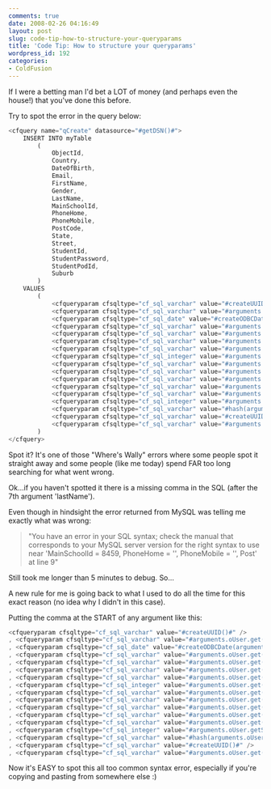 ```yaml
---
comments: true
date: 2008-02-26 04:16:49
layout: post
slug: code-tip-how-to-structure-your-queryparams
title: 'Code Tip: How to structure your queryparams'
wordpress_id: 192
categories:
- ColdFusion
---
```


If I were a betting man I'd bet a LOT of money (and perhaps even the house!) that you've done this before.

Try to spot the error in the query below:

``` javascript
<cfquery name="qCreate" datasource="#getDSN()#">
	INSERT INTO	myTable
		(
			ObjectId,
			Country,
			DateOfBirth,
			Email,
			FirstName,
			Gender,
			LastName,
			MainSchoolId,
			PhoneHome,
			PhoneMobile,
			PostCode,
			State,
			Street,
			StudentId,
			StudentPassword,
			StudentPodId,
			Suburb
		)
	VALUES
		(
			<cfqueryparam cfsqltype="cf_sql_varchar" value="#createUUID()#" />,
			<cfqueryparam cfsqltype="cf_sql_varchar" value="#arguments.oUser.get('country')#" />,
			<cfqueryparam cfsqltype="cf_sql_date" value="#createODBCDate(arguments.oUser.get('dateOfBirth'))#" />,
			<cfqueryparam cfsqltype="cf_sql_varchar" value="#arguments.oUser.get('email')#" />,
			<cfqueryparam cfsqltype="cf_sql_varchar" value="#arguments.oUser.get('firstName')#" />,
			<cfqueryparam cfsqltype="cf_sql_varchar" value="#arguments.oUser.get('gender')#" />,
			<cfqueryparam cfsqltype="cf_sql_varchar" value="#arguments.oUser.get('lastName')#" />
			<cfqueryparam cfsqltype="cf_sql_integer" value="#arguments.oUser.get('mainSchoolId')#" />,
			<cfqueryparam cfsqltype="cf_sql_varchar" value="#arguments.oUser.get('phoneHome')#" />,
			<cfqueryparam cfsqltype="cf_sql_varchar" value="#arguments.oUser.get('phoneMobile')#" />,
			<cfqueryparam cfsqltype="cf_sql_varchar" value="#arguments.oUser.get('postCode')#" />,
			<cfqueryparam cfsqltype="cf_sql_varchar" value="#arguments.oUser.get('state')#" />,
			<cfqueryparam cfsqltype="cf_sql_varchar" value="#arguments.oUser.get('street')#" />,
			<cfqueryparam cfsqltype="cf_sql_integer" value="#arguments.oUser.getStudentId()#" />,
			<cfqueryparam cfsqltype="cf_sql_varchar" value="#hash(arguments.oUser.get('studentPassword'))#" />,
			<cfqueryparam cfsqltype="cf_sql_varchar" value="#createUUID()#" />,
			<cfqueryparam cfsqltype="cf_sql_varchar" value="#arguments.oUser.get('suburb')#" />
		)			
</cfquery>
```

Spot it? It's one of those "Where's Wally" errors where some people spot it straight away and some people (like me today) spend FAR too long searching for what went wrong. 

Ok...if you haven't spotted it there is a missing comma in the SQL (after the 7th argument 'lastName').

Even though in hindsight the error returned from MySQL was telling me exactly what was wrong:



> "You have an error in your SQL syntax; check the manual that corresponds to your MySQL server version for the right syntax to use near 'MainSchoolId = 8459, PhoneHome = '', PhoneMobile = '', Post' at line 9"



Still took me longer than 5 minutes to debug. So...

A new rule for me is going back to what I used to do all the time for this exact reason (no idea why I didn't in this case).

Putting the comma at the START of any argument like this:

``` javascript
<cfqueryparam cfsqltype="cf_sql_varchar" value="#createUUID()#" />
, <cfqueryparam cfsqltype="cf_sql_varchar" value="#arguments.oUser.get('country')#" />
, <cfqueryparam cfsqltype="cf_sql_date" value="#createODBCDate(arguments.oUser.get('dateOfBirth'))#" />
, <cfqueryparam cfsqltype="cf_sql_varchar" value="#arguments.oUser.get('email')#" />
, <cfqueryparam cfsqltype="cf_sql_varchar" value="#arguments.oUser.get('firstName')#" />
, <cfqueryparam cfsqltype="cf_sql_varchar" value="#arguments.oUser.get('gender')#" />
, <cfqueryparam cfsqltype="cf_sql_varchar" value="#arguments.oUser.get('lastName')#" />
, <cfqueryparam cfsqltype="cf_sql_integer" value="#arguments.oUser.get('mainSchoolId')#" />
, <cfqueryparam cfsqltype="cf_sql_varchar" value="#arguments.oUser.get('phoneHome')#" />
, <cfqueryparam cfsqltype="cf_sql_varchar" value="#arguments.oUser.get('phoneMobile')#" />
, <cfqueryparam cfsqltype="cf_sql_varchar" value="#arguments.oUser.get('postCode')#" />
, <cfqueryparam cfsqltype="cf_sql_varchar" value="#arguments.oUser.get('state')#" />
, <cfqueryparam cfsqltype="cf_sql_varchar" value="#arguments.oUser.get('street')#" />
, <cfqueryparam cfsqltype="cf_sql_integer" value="#arguments.oUser.getStudentId()#" />
, <cfqueryparam cfsqltype="cf_sql_varchar" value="#hash(arguments.oUser.get('studentPassword'))#" />
, <cfqueryparam cfsqltype="cf_sql_varchar" value="#createUUID()#" />
, <cfqueryparam cfsqltype="cf_sql_varchar" value="#arguments.oUser.get('suburb')#" />
```

Now it's EASY to spot this all too common syntax error, especially if you're copying and pasting from somewhere else :)
